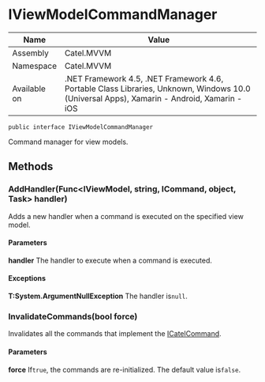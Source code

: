 

# IViewModelCommandManager

Name|Value
---|---
Assembly|Catel.MVVM
Namespace|Catel.MVVM
Available on|.NET Framework 4.5, .NET Framework 4.6, Portable Class Libraries, Unknown, Windows 10.0 (Universal Apps), Xamarin - Android, Xamarin - iOS

```
public interface IViewModelCommandManager
```

Command manager for view models.



## Methods

### AddHandler(Func<IViewModel, string, ICommand, object, Task> handler)

Adds a new handler when a command is executed on the specified view model.

#### Parameters

**handler**
The handler to execute when a command is executed.

#### Exceptions

**T:System.ArgumentNullException**
The handler is`null`.



### InvalidateCommands(bool force)

Invalidates all the commands that implement the [ICatelCommand](#).

#### Parameters

**force**
If`true`, the commands are re-initialized. The default value is`false`.



